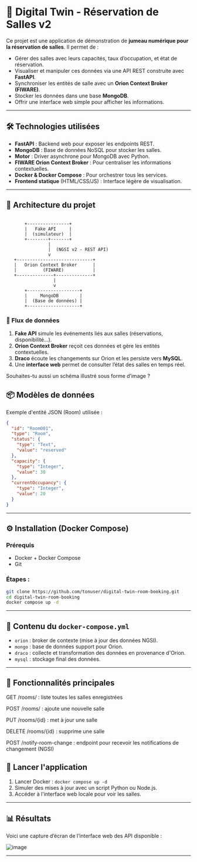 # 🏢 Digital Twin - Réservation de Salles v2

Ce projet est une application de démonstration de **jumeau numérique pour la réservation de salles**. Il permet de :

- Gérer des salles avec leurs capacités, taux d’occupation, et état de réservation.
- Visualiser et manipuler ces données via une API REST construite avec **FastAPI**.
- Synchroniser les entités de salle avec un **Orion Context Broker (FIWARE)**.
- Stocker les données dans une base **MongoDB**.
- Offrir une interface web simple pour afficher les informations.

---

## 🛠️ Technologies utilisées

- **FastAPI** : Backend web pour exposer les endpoints REST.
- **MongoDB** : Base de données NoSQL pour stocker les salles.
- **Motor** : Driver asynchrone pour MongoDB avec Python.
- **FIWARE Orion Context Broker** : Pour centraliser les informations contextuelles.
- **Docker & Docker Compose** : Pour orchestrer tous les services.
- **Frontend statique** (HTML/CSS/JS) : Interface légère de visualisation.

---

## 🧱 Architecture du projet

```plaintext

       +----------------+
       |   Fake API     |
       |  (simulateur)  |
       +--------+-------+
                |
                |  (NGSI v2 - REST API)
                v
   +-----------------------------+
   |   Orion Context Broker      |
   |          (FIWARE)           |
   +--------------+--------------+
                  |
                  v
       +--------------------+
       |     MongoDB        |
       |  (Base de données) |
       +--------------------+

```

### 🔄 Flux de données

1. **Fake API** simule les événements liés aux salles (réservations, disponibilité...).
2. **Orion Context Broker** reçoit ces données et gère les entités contextuelles.
3. **Draco** écoute les changements sur Orion et les persiste vers **MySQL**.
4. Une **interface web** permet de consulter l’état des salles en temps réel.

Souhaites-tu aussi un schéma illustré sous forme d’image ?

## 📦 Modèles de données

Exemple d'entité JSON (Room) utilisée :

```json
{
  "id": "Room001",
  "type": "Room",
  "status": {
    "type": "Text",
    "value": "reserved"
  },
  "capacity": {
    "type": "Integer",
    "value": 30
  },
  "currentOccupancy": {
    "type": "Integer",
    "value": 20
  }
}
```

---

## ⚙️ Installation (Docker Compose)

### Prérequis

- Docker + Docker Compose
- Git

### Étapes :

```bash
git clone https://github.com/tonuser/digital-twin-room-booking.git
cd digital-twin-room-booking
docker compose up -d
```

---

## 📂 Contenu du `docker-compose.yml`

- `orion` : broker de contexte (mise à jour des données NGSI).
- `mongo` : base de données support pour Orion.
- `draco` : collecte et transformation des données en provenance d'Orion.
- `mysql` : stockage final des données.

---

## 🔁 Fonctionnalités principales

GET /rooms/ : liste toutes les salles enregistrées

POST /rooms/ : ajoute une nouvelle salle

PUT /rooms/{id} : met à jour une salle

DELETE /rooms/{id} : supprime une salle

POST /notify-room-change : endpoint pour recevoir les notifications de changement (NGSI)

## 🚀 Lancer l'application

1. Lancer Docker : `docker compose up -d`
2. Simuler des mises à jour avec un script Python ou Node.js.
3. Accéder à l'interface web locale pour voir les salles.

---

## 📊 Résultats

Voici une capture d’écran de l’interface web des API disponible :

![image](https://github.com/user-attachments/assets/a590bd2a-d08c-427d-97a4-8dd75aa35259)

---
